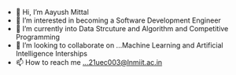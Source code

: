 - 👋 Hi, I’m Aayush Mittal
- 👀 I’m interested in becoming a Software Development Engineer
- 🌱 I’m currently into Data Strcuture and Algorithm and Competitive Programming
- 💞️ I’m looking to collaborate on ...Machine Learning and Artificial Intelligence Interships
- 📫 How to reach me ...21uec003@lnmiit.ac.in

<!---
aayush1013/aayush1013 is a ✨ special ✨ repository because its `README.md` (this file) appears on your GitHub profile.
You can click the Preview link to take a look at your changes.
--->
